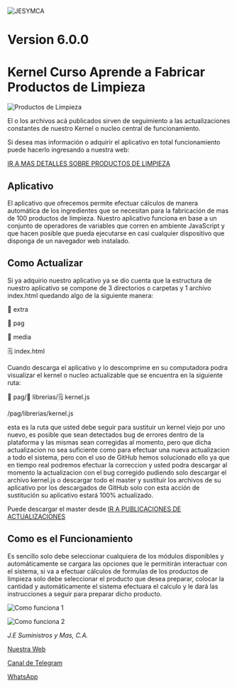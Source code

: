 ![JESYMCA](https://local.jesuministrosymas.com.ve/image/LOGO.png)

# Version 6.0.0
# Kernel Curso Aprende a Fabricar Productos de Limpieza

![Productos de Limpieza](http://www.jesuministrosymas.com.ve/_/rsrc/1501448128002/productos/cursos/elabore-productos-de-limpieza/VENTANA_SEGURIDAD_3.png?height=226&width=320)

El o los archivos acá publicados sirven de seguimiento a las actualizaciones constantes de nuestro Kernel o nucleo central de funcionamiento.

Si desea mas información o adquirir el aplicativo en total funcionamiento puede hacerlo ingresando a nuestra web:

[IR A MAS DETALLES SOBRE PRODUCTOS DE LIMPIEZA](http://www.jesuministrosymas.com.ve/productos/cursos/elabore-productos-de-limpieza)

## Aplicativo
El aplicativo que ofrecemos permite efectuar cálculos de manera automática de los ingredientes que se necesitan para la fabricación de mas de 100 productos de limpieza.
Nuestro aplicativo funciona en base a un conjunto de operadores de variables que corren en ambiente JavaScript y que hacen posible que pueda ejecutarse en casi cualquier dispositivo que disponga de un navegador web instalado.

## Como Actualizar

Si ya adquirio nuestro aplicativo ya se dio cuenta que la estructura de nuestro aplicativo se compone de 3 directorios o carpetas y 1 archivo index.html quedando algo de la siguiente manera:

:file_folder: extra

:file_folder: pag

:file_folder: media

:spiral_notepad: index.html


Cuando descarga el aplicativo y lo descomprime en su computadora podra visualizar el kernel o nucleo actualizable que se encuentra en la siguiente ruta:

:file_folder: pag/:file_folder: librerias/:spiral_notepad: kernel.js

/pag/librerias/kernel.js

esta es la ruta que usted debe seguir para sustituir un kernel viejo por uno nuevo, es posible que sean detectados bug de errores dentro de la plataforma y las mismas sean corregidas al momento, pero que dicha actualizacion no sea suficiente como para efectuar una nueva actualizacion a todo el sistema, pero con el uso de GitHub hemos solucionado ello ya que en tiempo real podremos efectuar la correccion y usted podra descargar al momento la actualizacion con el bug corregido pudiendo solo descargar el archivo kernel.js o descargar todo el master y sustituir los archivos de su aplicativo por los descargados de GitHub solo con esta acción de sustitución su aplicativo estará 100% actualizado.

Puede descargar el master desde [IR A PUBLICACIONES DE ACTUALIZACIONES](https://github.com/jesymca/productos_limpieza/tags)

## Como es el Funcionamiento
Es sencillo solo debe seleccionar cualquiera de los módulos disponibles y automáticamente se cargara las opciones que le permitirán interactuar con el sistema, si va a efectuar cálculos de formulas de los productos de limpieza solo debe seleccionar el producto que desea preparar, colocar la cantidad y automáticamente el sistema efectuara el calculo y le dará las instrucciones a seguir para preparar dicho producto.

![Como funciona 1](http://www.jesuministrosymas.com.ve/_/rsrc/1598734866590/productos/cursos/elabore-productos-de-limpieza/Captura%20de%20pantalla_2020-08-24_11-22-46.png)

![Como funciona 2](http://www.jesuministrosymas.com.ve/_/rsrc/1598734870459/productos/cursos/elabore-productos-de-limpieza/Captura%20de%20pantalla_2020-08-24_11-23-25.png)



_J.E Suministros y Mas, C.A._

[Nuestra Web](http://www.jesuministrosymas.com.ve/)

[Canal de Telegram](https://t.me/jesuministrosymas_canal)

[WhatsApp](http://bit.ly/ProductosLimpiezaGithub)
